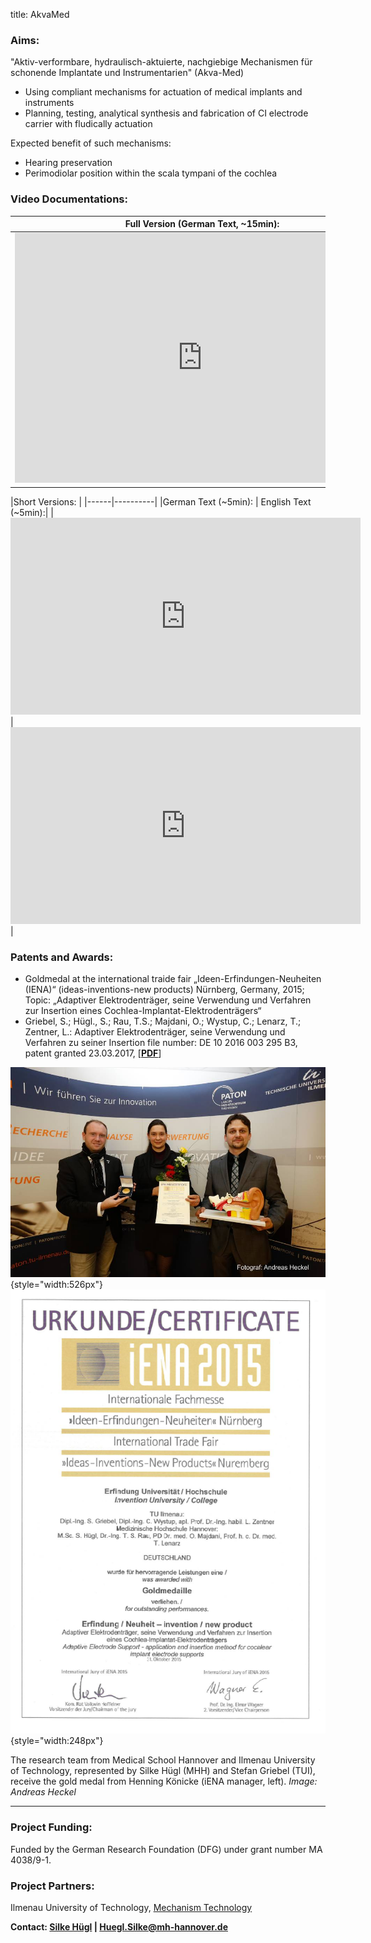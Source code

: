 title: AkvaMed


### Aims:

"Aktiv-verformbare, hydraulisch-aktuierte, nachgiebige Mechanismen für schonende Implantate und Instrumentarien" (Akva-Med)
	
- Using compliant mechanisms for actuation of medical implants and instruments
- Planning, testing, analytical synthesis and fabrication of CI electrode carrier with fludically actuation 

Expected benefit of such mechanisms:
- Hearing preservation
- Perimodiolar position within the scala tympani of the cochlea
 
### Video Documentations:
|Full Version (German Text, ~15min):|
|-----------------------------------|
|<iframe width="600px" height="400px" src="https://www.youtube.com/embed/8Envgp2PDsA" frameborder="0" allowfullscreen></iframe>|
 
|Short Versions: |
|------|----------|
|German Text (~5min): | English Text (~5min):|
|<iframe width="560px" height="315px" src="https://www.youtube.com/embed/SeeZEB9KiwM" frameborder="0" allowfullscreen></iframe>|<iframe width="560px" height="315px" src="https://www.youtube.com/embed/f9xSI8bRmYY" frameborder="0" allowfullscreen></iframe>|

 
  
### Patents and Awards:

- Goldmedal at the international traide fair „Ideen-Erfindungen-Neuheiten (IENA)“ (ideas-inventions-new products) Nürnberg, Germany, 2015; Topic: „Adaptiver Elektrodenträger, seine Verwendung und Verfahren zur Insertion eines Cochlea-Implantat-Elektrodenträgers“
- Griebel, S.; Hügl., S.; Rau, T.S.; Majdani, O.; Wystup, C.; Lenarz, T.; Zentner, L.: 
 Adaptiver Elektrodenträger, seine Verwendung und Verfahren zu seiner Insertion
 file number: DE 10 2016 003 295 B3, patent granted 23.03.2017, [[**PDF**](https://depatisnet.dpma.de/DepatisNet/depatisnet?action=pdf&docid=DE102016003295B3)\] 

![](2015auszeichnung.jpg){style="width:526px"} ![](iena.png){style="width:248px"}

The research team from Medical School Hannover and Ilmenau University of Technology, represented by Silke Hügl (MHH) and Stefan Griebel (TUI), receive the gold medal from Henning Könicke (iENA manager, left). *Image: Andreas Heckel*

---
### Project Funding:
Funded by the German Research Foundation (DFG) under grant number MA 4038/9-1.

### Project Partners:

Ilmenau University of Technology, [Mechanism Technology](https://www.tu-ilmenau.de/en/mechanism-technology-group "TU Ilmenau - Mechanism Technology")

**Contact: 
[Silke Hügl](http://www.vianna.de/01_workgroups/majdani/staff/silke.html) | Huegl.Silke@mh-hannover.de**

